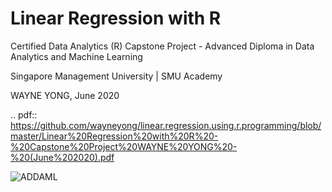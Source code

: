 # Linear Regression with R
Certified Data Analytics (R) Capstone Project - Advanced Diploma in Data Analytics and Machine Learning

Singapore Management University | SMU Academy

WAYNE YONG, June 2020

.. pdf:: https://github.com/wayneyong/linear.regression.using.r.programming/blob/master/Linear%20Regression%20with%20R%20-%20Capstone%20Project%20WAYNE%20YONG%20-%20(June%202020).pdf

![ADDAML](https://user-images.githubusercontent.com/6952523/130328769-8428d146-aa88-41d1-8965-85f56975dc17.JPG)

